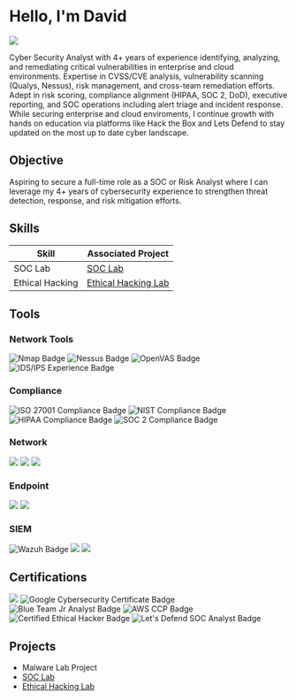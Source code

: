# Hello, I'm David
<a href="https://linkedin.com/in/david-p-172823149"><img src="https://img.shields.io/badge/-LinkedIn-0072b1?&style=for-the-badge&logo=linkedin&logoColor=white" /></a>

Cyber Security Analyst with 4+ years of experience identifying, analyzing, and remediating critical vulnerabilities in enterprise and cloud environments. Expertise in CVSS/CVE analysis, vulnerability scanning (Qualys, Nessus), risk management, and cross-team remediation efforts.  Adept in risk scoring, compliance alignment (HIPAA, SOC 2, DoD), executive reporting, and SOC operations including alert triage and incident response. While securing enterprise and cloud enviroments, I continue growth with hands on education via platforms like Hack the Box and Lets Defend to stay updated on the most up to date cyber landscape.

## Objective

Aspiring to secure a full-time role as a SOC or Risk Analyst where I can leverage my 4+ years of cybersecurity experience to strengthen threat detection, response, and risk mitigation efforts.

## Skills

| Skill                                         | Associated Project         |
|-----------------------------------------------|----------------------------|
| SOC Lab        | <a href="https://github.com/DlPad23/SOC-Lab">SOC Lab</a>|
|Ethical Hacking | <a href="https://github.com/DlPad23/Ethical-Hacking-Home-Lab">Ethical Hacking Lab</a>|

## Tools

### Network Tools
<div>
<img src="https://img.shields.io/badge/-Nmap-214478?&style=for-the-badge&logo=Nmap&logoColor=white" alt="Nmap Badge" />
  <img src="https://img.shields.io/badge/-Nessus-0A66C2?&style=for-the-badge&logo=Tenable&logoColor=white" alt="Nessus Badge" />
  <img src="https://img.shields.io/badge/-OpenVAS-3E8E41?&style=for-the-badge&logo=OpenVAS&logoColor=white" alt="OpenVAS Badge" />
  <img src="https://img.shields.io/badge/-IDS/IPS-3E8E41?style=for-the-badge&logo=security&logoColor=white" alt="IDS/IPS Experience Badge" />



</div>

### Compliance

<div>
  <img src="https://img.shields.io/badge/-ISO_27001-3E8E41?style=for-the-badge&logo=security&logoColor=white" alt="ISO 27001 Compliance Badge" />
  <img src="https://img.shields.io/badge/-NIST-3E8E41?style=for-the-badge&logo=security&logoColor=white" alt="NIST Compliance Badge" />
  <img src="https://img.shields.io/badge/-HIPAA-3E8E41?style=for-the-badge&logo=security&logoColor=white" alt="HIPAA Compliance Badge" />
  <img src="https://img.shields.io/badge/-SOC_2-3E8E41?style=for-the-badge&logo=security&logoColor=white" alt="SOC 2 Compliance Badge" />




</div>


### Network
<div>
    <img src="https://img.shields.io/badge/-Wireshark-1679A7?&style=for-the-badge&logo=Wireshark&logoColor=white" />
    <img src="https://img.shields.io/badge/-Suricata-EF3B2D?&style=for-the-badge&logo=Suricata&logoColor=white" />
    <img src="https://img.shields.io/badge/-Zeek-777BB4?&style=for-the-badge&logo=Zeek&logoColor=white" />
</div>

### Endpoint
<div>
    <img src="https://img.shields.io/badge/-Microsoft_Defender_for_Endpoint-00A4EF?&style=for-the-badge&logo=Microsoft&logoColor=white" />
    <img src="https://img.shields.io/badge/-Velociraptor-4B275F?&style=for-the-badge&logo=Velociraptor&logoColor=white" />
</div>

### SIEM
<div>
<img src="https://img.shields.io/badge/-Wazuh-5A5C61?&style=for-the-badge&logo=Wazuh&logoColor=white" alt="Wazuh Badge" />
<img src="https://img.shields.io/badge/-Splunk-000000?&style=for-the-badge&logo=Splunk&logoColor=white" />
<img src="https://img.shields.io/badge/-Elastic-005571?&style=for-the-badge&logo=Elastic&logoColor=white" />
</div>

## Certifications
<div>
<img src="https://img.shields.io/badge/-Security%2B-FF0000?&style=for-the-badge&logo=CompTIA&logoColor=white)" />
<img src="https://img.shields.io/badge/-Google%20Cybersecurity-4285F4?&style=for-the-badge&logo=Google&logoColor=white" alt="Google Cybersecurity Certificate Badge" />
<img src="https://img.shields.io/badge/-Blue%20Team%20Jr%20Analyst-005f73?&style=for-the-badge&logo=security&logoColor=white" alt="Blue Team Jr Analyst Badge" />
<img src="https://img.shields.io/badge/-AWS%20CCP-232F3E?&style=for-the-badge&logo=Amazon%20AWS&logoColor=white" alt="AWS CCP Badge" />
<img src="https://img.shields.io/badge/-Certified%20Ethical%20Hacker-990000?&style=for-the-badge&logo=Hack%20The%20Box&logoColor=white" alt="Certified Ethical Hacker Badge" />
<img src="https://img.shields.io/badge/-Let's_Defend_SOC_Analyst-3E8E41?style=for-the-badge&logo=academia&logoColor=white" alt="Let's Defend SOC Analyst Badge" />




## Projects
- Malware Lab Project
- <a href="https://github.com/DlPad23/SOC-Lab">SOC Lab</a>
- <a href="https://github.com/DlPad23/Ethical-Hacking-Home-Lab">Ethical Hacking Lab</a>
